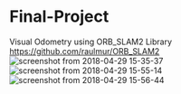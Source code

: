# Final-Project
Visual Odometry using ORB_SLAM2 Library
https://github.com/raulmur/ORB_SLAM2
![screenshot from 2018-04-29 15-35-37](https://user-images.githubusercontent.com/36164448/39414614-b5693e92-4c07-11e8-9db9-f1660f1a76df.png)
![screenshot from 2018-04-29 15-55-14](https://user-images.githubusercontent.com/36164448/39414615-b573d1cc-4c07-11e8-86bc-274df06e8929.png)
![screenshot from 2018-04-29 15-56-44](https://user-images.githubusercontent.com/36164448/39414616-b593aa10-4c07-11e8-8fa5-f9602d0aa4ca.png)
